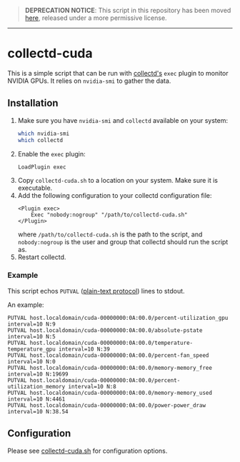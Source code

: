 > **DEPRECATION NOTICE**: This script in this repository has been moved [here](https://github.com/PextraCloud/collectd-plugins/blob/master/plugins/nvidia-cuda.sh), released under a more permissive license.

---

# collectd-cuda

This is a simple script that can be run with [collectd's](https://www.collectd.org/) `exec` plugin to monitor NVIDIA GPUs. It relies on `nvidia-smi` to gather the data.

## Installation

1. Make sure you have `nvidia-smi` and `collectd` available on your system:
	```sh
	which nvidia-smi
	which collectd
	```
3. Enable the `exec` plugin:
	```
	LoadPlugin exec
	```
4. Copy `collectd-cuda.sh` to a location on your system. Make sure it is executable.
5. Add the following configuration to your collectd configuration file:
	```
	<Plugin exec>
		Exec "nobody:nogroup" "/path/to/collectd-cuda.sh"
	</Plugin>
	```
	where `/path/to/collectd-cuda.sh` is the path to the script, and `nobody:nogroup` is the user and group that collectd should run the script as.
6. Restart collectd.

### Example

This script echos `PUTVAL` ([plain-text protocol](https://github.com/collectd/collectd/wiki/Plain-text-protocol)) lines to stdout.

An example:
```
PUTVAL host.localdomain/cuda-00000000:0A:00.0/percent-utilization_gpu interval=10 N:9
PUTVAL host.localdomain/cuda-00000000:0A:00.0/absolute-pstate interval=10 N:5
PUTVAL host.localdomain/cuda-00000000:0A:00.0/temperature-temperature_gpu interval=10 N:39
PUTVAL host.localdomain/cuda-00000000:0A:00.0/percent-fan_speed interval=10 N:0
PUTVAL host.localdomain/cuda-00000000:0A:00.0/memory-memory_free interval=10 N:19699
PUTVAL host.localdomain/cuda-00000000:0A:00.0/percent-utilization_memory interval=10 N:8
PUTVAL host.localdomain/cuda-00000000:0A:00.0/memory-memory_used interval=10 N:4461
PUTVAL host.localdomain/cuda-00000000:0A:00.0/power-power_draw interval=10 N:38.54
```

## Configuration

Please see [collectd-cuda.sh](./collectd-cuda.sh) for configuration options.
